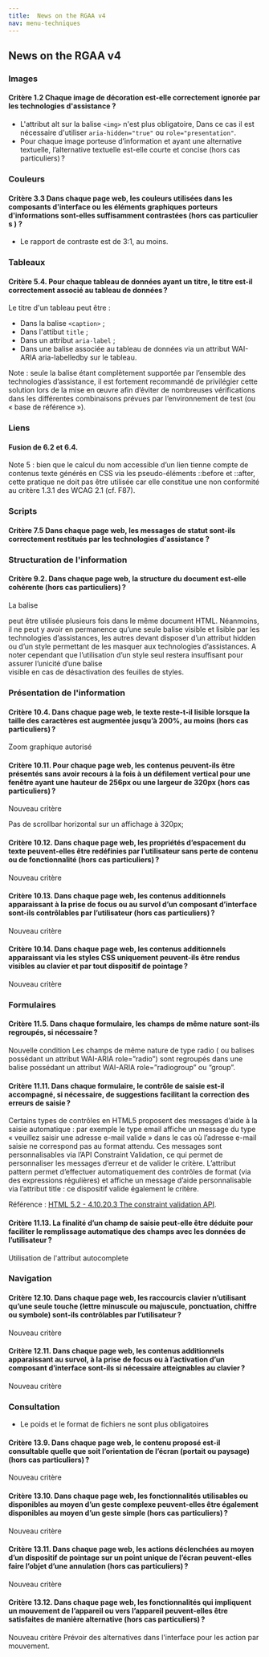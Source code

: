 ```yaml
---
title:  News on the RGAA v4
nav: menu-techniques
---
```


## News on the RGAA v4

### Images

#### Critère 1.2 Chaque image de décoration est-elle correctement ignorée par les technologies d'assistance ?

* L'attribut alt sur la balise `<img>` n'est plus obligatoire, Dans ce cas il est nécessaire d'utiliser `aria-hidden="true"` ou `role="presentation"`.
* Pour chaque image porteuse d’information et ayant une alternative textuelle, l’alternative textuelle est-elle courte et concise (hors cas particuliers) ?

### Couleurs

#### Critère 3.3 Dans chaque page web, les couleurs utilisées dans les composants d'interface ou les éléments graphiques porteurs d'informations sont-elles suffisamment contrastées (hors cas particulier s ) ?

* Le rapport de contraste est de 3:1, au moins.

### Tableaux

#### Critère 5.4. Pour chaque tableau de données ayant un titre, le titre est-il correctement associé au tableau de données ?
Le titre d'un tableau peut être :
* Dans la balise `<caption>` ;
* Dans l'attibut `title` ;
* Dans un attribut `aria-label` ;
* Dans une balise associée au tableau de données via un attribut WAI-ARIA aria-labelledby sur le tableau.

Note : seule la balise <caption> étant complètement supportée par l’ensemble des technologies d’assistance, il est fortement recommandé de privilégier cette solution lors de la mise en œuvre afin d’éviter de nombreuses vérifications dans les différentes combinaisons prévues par l’environnement de test (ou « base de référence »).

### Liens

#### Fusion de 6.2 et 6.4.
Note 5 : bien que le calcul du nom accessible d’un lien tienne compte de contenus texte générés en CSS via les pseudo-éléments ::before et ::after, cette pratique ne doit pas être utilisée car elle constitue une non conformité au critère 1.3.1 des WCAG 2.1 (cf. F87).

### Scripts

#### Critère 7.5 Dans chaque page web, les messages de statut sont-ils correctement restitués par les technologies d'assistance ?

### Structuration de l'information

#### Critère 9.2. Dans chaque page web, la structure du document est-elle cohérente (hors cas particuliers) ?
La balise <main> peut être utilisée plusieurs fois dans le même document HTML. Néanmoins, il ne peut y avoir en permanence qu’une seule balise visible et lisible par les technologies d’assistances, les autres devant disposer d’un attribut hidden ou d’un style permettant de les masquer aux technologies d’assistances. A noter cependant que l’utilisation d’un style seul restera insuffisant pour assurer l’unicité d’une balise <main> visible en cas de désactivation des feuilles de styles.

### Présentation de l'information

#### Critère 10.4. Dans chaque page web, le texte reste-t-il lisible lorsque la taille des caractères est augmentée jusqu’à 200%, au moins (hors cas particuliers) ?
Zoom graphique autorisé

#### Critère 10.11. Pour chaque page web, les contenus peuvent-ils être présentés sans avoir recours à la fois à un défilement vertical pour une fenêtre ayant une hauteur de 256px ou une largeur de 320px (hors cas particuliers) ?
Nouveau critère

Pas de scrollbar horizontal sur un affichage à 320px;

#### Critère 10.12. Dans chaque page web, les propriétés d’espacement du texte peuvent-elles être redéfinies par l’utilisateur sans perte de contenu ou de fonctionnalité (hors cas particuliers) ?
Nouveau critère

#### Critère 10.13. Dans chaque page web, les contenus additionnels apparaissant à la prise de focus ou au survol d’un composant d’interface sont-ils contrôlables par l’utilisateur (hors cas particuliers) ?
Nouveau critère

#### Critère 10.14. Dans chaque page web, les contenus additionnels apparaissant via les styles CSS uniquement peuvent-ils être rendus visibles au clavier et par tout dispositif de pointage ?
Nouveau critère

### Formulaires

#### Critère 11.5. Dans chaque formulaire, les champs de même nature sont-ils regroupés, si nécessaire ?
Nouvelle condition
Les champs de même nature de type radio ( ou balises possédant un attribut WAI-ARIA role=”radio”) sont regroupés dans une balise possédant un attribut WAI-ARIA role=”radiogroup” ou “group”.

#### Critère 11.11. Dans chaque formulaire, le contrôle de saisie est-il accompagné, si nécessaire, de suggestions facilitant la correction des erreurs de saisie ?
Certains types de contrôles en HTML5 proposent des messages d’aide à la saisie automatique : par exemple le type email affiche un message du type « veuillez saisir une adresse e-mail valide » dans le cas où l’adresse e-mail saisie ne correspond pas au format attendu. Ces messages sont personnalisables via l’API Constraint Validation, ce qui permet de personnaliser les messages d’erreur et de valider le critère. L’attribut pattern permet d’effectuer automatiquement des contrôles de format (via des expressions régulières) et affiche un message d’aide personnalisable via l’attribut title : ce dispositif valide également le critère.

Référence : [HTML 5.2 - 4.10.20.3 The constraint validation API](https://www.w3.org/TR/html52/sec-forms.html#the-constraint-validation-api).

#### Critère 11.13. La finalité d’un champ de saisie peut-elle être déduite pour faciliter le remplissage automatique des champs avec les données de l’utilisateur ?
Utilisation de l'attribut autocomplete

### Navigation

#### Critère 12.10. Dans chaque page web, les raccourcis clavier n’utilisant qu’une seule touche (lettre minuscule ou majuscule, ponctuation, chiffre ou symbole) sont-ils contrôlables par l’utilisateur ? 
Nouveau critère

#### Critère 12.11. Dans chaque page web, les contenus additionnels apparaissant au survol, à la prise de focus ou à l’activation d’un composant d’interface sont-ils si nécessaire atteignables au clavier ? 
Nouveau critère

### Consultation

* Le poids et le format de fichiers ne sont plus obligatoires

#### Critère 13.9. Dans chaque page web, le contenu proposé est-il consultable quelle que soit l’orientation de l’écran (portait ou paysage) (hors cas particuliers) ?
Nouveau critère

#### Critère 13.10. Dans chaque page web, les fonctionnalités utilisables ou disponibles au moyen d’un geste complexe peuvent-elles être également disponibles au moyen d’un geste simple (hors cas particuliers) ? 
Nouveau critère

#### Critère 13.11. Dans chaque page web, les actions déclenchées au moyen d’un dispositif de pointage sur un point unique de l’écran peuvent-elles faire l’objet d’une annulation (hors cas particuliers) ?
Nouveau critère

#### Critère 13.12. Dans chaque page web, les fonctionnalités qui impliquent un mouvement de l’appareil ou vers l’appareil peuvent-elles être satisfaites de manière alternative (hors cas particuliers) ? 
Nouveau critère
Prévoir des alternatives dans l'interface pour les action par mouvement.
